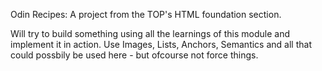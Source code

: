 Odin Recipes: A project from the TOP's HTML foundation section. 

Will try to build something using all the learnings of this module and implement it in action.
Use Images, Lists, Anchors, Semantics and all that could possbily be used here - but ofcourse not force things. 